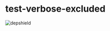 # test-verbose-excluded
![depshield](https://ci.dev.depshield.sonatype.org/badges/bigspotteddog/test-verbose-2/depshield.svg)
